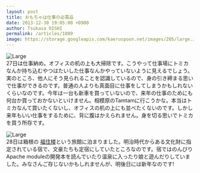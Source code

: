 ```yaml
---
layout: post
title: おもちゃは仕事の必需品
date: 2013-12-30 19:05:00 +0900
author: Tsukasa OISHI
permalink: /articles/1089
image: https://storage.googleapis.com/kaeruspoon.net/images/205/large.JPG?1388397889
---
```



![Large](https://storage.googleapis.com/kaeruspoon.net/images/205/large.JPG?1388397889)  
27日は仕事納め。オフィスの机の上も大掃除です。こうやって仕事場にトミカなんか持ち込むやつはたいした仕事なんかやっていないように見えるでしょう。実のところ、他人にそう見られることを認識しているので、身の引き締まる思いで仕事ができるのです。普通の人よりも真面目に仕事をしてしまうかもしれないくらいなのです。今年は一台も新車を買っていないので、来年の仕事のためにも何台か買っておかないといけません。相模原のTamtamに行こうかな。本当はトミカなんて買いたくないし、オフィスの机の上にも並べたくないのです。しかし来年もいい仕事をするために、背に腹はかえられません。身を切る思いでトミカを買う所存です。  

![Large](https://storage.googleapis.com/kaeruspoon.net/images/206/large.JPG?1388398658)  
28日は箱根の [福住楼](http://www.fukuzumi-ro.com/)という旅館に泊まりました。明治時代からある文化財に指定されている宿で、文豪たちも定宿にしていたところなのです。宿ではのんびりApache moduleの開発本を読んでいたり温泉に入ったり娘と遊んだりしていました。みなさんご存じないかもしれませんが、明後日には新年なのです!  

